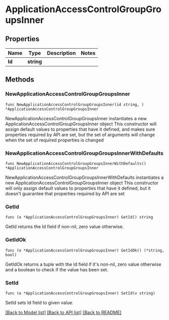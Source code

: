 # ApplicationAccessControlGroupGroupsInner

## Properties

Name | Type | Description | Notes
------------ | ------------- | ------------- | -------------
**Id** | **string** |  | 

## Methods

### NewApplicationAccessControlGroupGroupsInner

`func NewApplicationAccessControlGroupGroupsInner(id string, ) *ApplicationAccessControlGroupGroupsInner`

NewApplicationAccessControlGroupGroupsInner instantiates a new ApplicationAccessControlGroupGroupsInner object
This constructor will assign default values to properties that have it defined,
and makes sure properties required by API are set, but the set of arguments
will change when the set of required properties is changed

### NewApplicationAccessControlGroupGroupsInnerWithDefaults

`func NewApplicationAccessControlGroupGroupsInnerWithDefaults() *ApplicationAccessControlGroupGroupsInner`

NewApplicationAccessControlGroupGroupsInnerWithDefaults instantiates a new ApplicationAccessControlGroupGroupsInner object
This constructor will only assign default values to properties that have it defined,
but it doesn't guarantee that properties required by API are set

### GetId

`func (o *ApplicationAccessControlGroupGroupsInner) GetId() string`

GetId returns the Id field if non-nil, zero value otherwise.

### GetIdOk

`func (o *ApplicationAccessControlGroupGroupsInner) GetIdOk() (*string, bool)`

GetIdOk returns a tuple with the Id field if it's non-nil, zero value otherwise
and a boolean to check if the value has been set.

### SetId

`func (o *ApplicationAccessControlGroupGroupsInner) SetId(v string)`

SetId sets Id field to given value.



[[Back to Model list]](../README.md#documentation-for-models) [[Back to API list]](../README.md#documentation-for-api-endpoints) [[Back to README]](../README.md)


